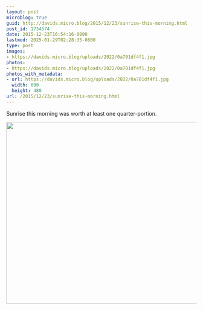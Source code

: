 ```yaml
---
layout: post
microblog: true
guid: http://davids.micro.blog/2015/12/23/sunrise-this-morning.html
post_id: 1734574
date: 2015-12-23T16:54:16-0800
lastmod: 2025-01-29T02:28:35-0800
type: post
images:
- https://davids.micro.blog/uploads/2022/0a701df4f1.jpg
photos:
- https://davids.micro.blog/uploads/2022/0a701df4f1.jpg
photos_with_metadata:
- url: https://davids.micro.blog/uploads/2022/0a701df4f1.jpg
  width: 600
  height: 480
url: /2015/12/23/sunrise-this-morning.html
---
```

Sunrise this morning was worth at least one quarter-portion.

<img src="/uploads/2022/0a701df4f1.jpg" width="600" height="480" alt="">
